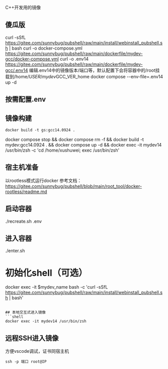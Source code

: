 C++开发用的镜像

## 傻瓜版
curl -sSfL https://gitee.com/sunnybug/pubshell/raw/main/install/webinstall_pubshell.sh | bash
curl -o docker-compose.yml https://gitee.com/sunnybug/pubshell/raw/main/dockerfile/mydev-gcc/docker-compose.yml
curl -o .env14 https://gitee.com/sunnybug/pubshell/raw/main/dockerfile/mydev-gcc/.env14
编辑.env14中的镜像版本/端口等，默认配置下会将容器中的/root挂载到/home/$USER/mydev$GCC_VER_home
docker compose --env-file=.env14 up -d

## 按需配置.env

## 镜像构建
```shell
docker build -t gs:gcc14.0924 .
```

docker compose stop && docker compose rm -f && docker build -t mydev:gcc14.0924 . && docker compose up -d && docker exec -it mydev14 /usr/bin/zsh -c 'cd /home/xushuwei; exec /usr/bin/zsh'


## 宿主机准备
以rootless模式运行docker 
参考文档：https://gitee.com/sunnybug/pubshell/blob/main/root_tool/docker-rootless/readme.md

## 启动容器
./recreate.sh .env

## 进入容器
./enter.sh

# 初始化shell（可选）
docker exec -it $mydev_name bash -c 'curl -sSfL https://gitee.com/sunnybug/pubshell/raw/main/install/webinstall_pubshell.sh | bash'

```

## 本地交互式进入镜像
```shell
docker exec -it mydev14 /usr/bin/zsh 
```

## 远程SSH进入镜像
方便vscode调试，证书同宿主机
```shell
ssh -p 端口 root@IP
```